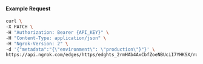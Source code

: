 <!-- Code generated for API Clients. DO NOT EDIT. -->
#### Example Request
```bash
curl \
-X PATCH \
-H "Authorization: Bearer {API_KEY}" \
-H "Content-Type: application/json" \
-H "Ngrok-Version: 2" \
-d '{"metadata":"{\"environment\": \"production\"}"}' \
https://api.ngrok.com/edges/https/edghts_2rmHAb4AxCbfZoeNBUciI7YHKSX/routes/edghtsrt_2rmHAfW3831MUdJf8bRSS8eQSLd
